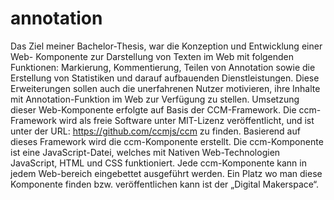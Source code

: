 # annotation
Das Ziel meiner Bachelor-Thesis, war die Konzeption und Entwicklung einer Web-
Komponente zur Darstellung von Texten im Web mit folgenden Funktionen: Markierung,
Kommentierung, Teilen von Annotation sowie die Erstellung von Statistiken und darauf
aufbauenden Dienstleistungen. Diese Erweiterungen sollen auch die unerfahrenen
Nutzer motivieren, ihre Inhalte mit Annotation-Funktion im Web zur Verfügung zu stellen.
Umsetzung dieser Web-Komponente erfolgte auf Basis der CCM-Framework. Die ccm-Framework wird als freie Software unter MIT-Lizenz veröffentlicht, und ist unter der URL: https://github.com/ccmjs/ccm
zu finden. Basierend auf dieses Framework wird die ccm-Komponente erstellt. Die ccm-Komponente ist eine JavaScript-Datei, welches mit Nativen Web-Technologien
JavaScript, HTML und CSS funktioniert. Jede ccm-Komponente kann in jedem Web-bereich eingebettet ausgeführt werden. Ein
Platz wo man diese Komponente finden bzw. veröffentlichen kann ist der „Digital
Makerspace“.
